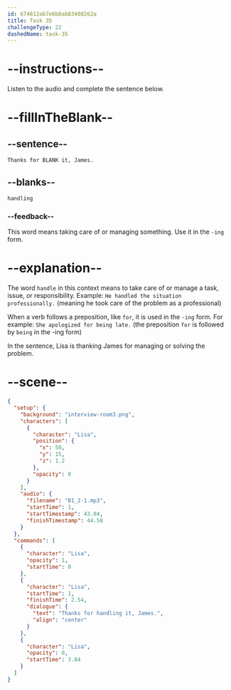 ```yaml
---
id: 674612ab7e6b0ab83408262a
title: Task 35
challengeType: 22
dashedName: task-35
---
```


<!-- (Audio) Lisa: Thanks for handling it, James. -->

# --instructions--

Listen to the audio and complete the sentence below.

# --fillInTheBlank--

## --sentence--

`Thanks for BLANK it, James.`

## --blanks--

`handling`

### --feedback--

This word means taking care of or managing something. Use it in the `-ing` form.

# --explanation--

The word `handle` in this context means to take care of or manage a task, issue, or responsibility. Example: `He handled the situation professionally.` (meaning he took care of the problem as a professional)

When a verb follows a preposition, like `for`, it is used in the `-ing` form. For example: `She apologized for being late.` (the preposition `for` is followed by `being` in the -ing form)

In the sentence, Lisa is thanking James for managing or solving the problem.

# --scene--

```json
{
  "setup": {
    "background": "interview-room3.png",
    "characters": [
      {
        "character": "Lisa",
        "position": {
          "x": 50,
          "y": 15,
          "z": 1.2
        },
        "opacity": 0
      }
    ],
    "audio": {
      "filename": "B1_2-1.mp3",
      "startTime": 1,
      "startTimestamp": 43.04,
      "finishTimestamp": 44.58
    }
  },
  "commands": [
    {
      "character": "Lisa",
      "opacity": 1,
      "startTime": 0
    },
    {
      "character": "Lisa",
      "startTime": 1,
      "finishTime": 2.54,
      "dialogue": {
        "text": "Thanks for handling it, James.",
        "align": "center"
      }
    },
    {
      "character": "Lisa",
      "opacity": 0,
      "startTime": 3.04
    }
  ]
}
```
